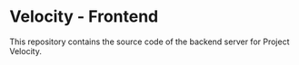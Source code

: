 # Velocity - Frontend

This repository contains the source code of the backend server for Project Velocity.